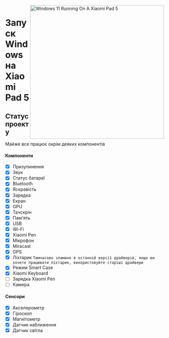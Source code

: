 <img align="right" src="https://raw.githubusercontent.com/erdilS/Port-Windows-11-Xiaomi-Pad-5/main/nabu.png" width="425" alt="Windows 11 Running On A Xiaomi Pad 5">

# Запуск Windows на Xiaomi Pad 5

## Статус проекту

Майже все працює окрім деяких компонентів

#### Компоненти

- [X] Призупинення
- [X] Звук
- [X] Статус батареї
- [X] Bluetooth
- [X] Яскравість
- [x] Зарядка
- [X] Екран
- [X] GPU
- [X] Тачскрін
- [X] Пам'ять
- [X] USB
- [X] Wi-Fi
- [X] Xiaomi Pen
- [X] Мікрофон
- [X] Miracast
- [X] GPS
- [X] Ліхтарик `Тимчасово зламано в останній версії драйверів, якщо ви хочете працювати ліхтарик, використовуйте старіші драйвери`
- [X] Режим Smart Case
- [X] Xiaomi Keyboard
- [ ] Зарядка Xiaomi Pen
- [ ] Камера

#### Сенсори

- [X] Акселерометр
- [X] Гіроскоп
- [X] Магнітометр
- [X] Датчик наближення
- [X] Датчик світла
